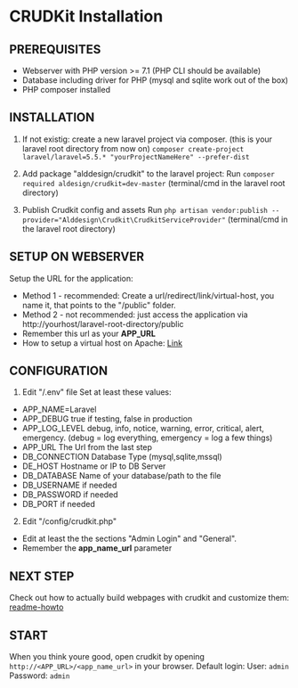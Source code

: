 # CRUDKit Installation
## PREREQUISITES
* Webserver with PHP version >= 7.1 (PHP CLI should be available)
* Database including driver for PHP (mysql and sqlite work out of the box)
* PHP composer installed

## INSTALLATION
1. If not existig: create a new laravel project via composer. (this is your laravel root directory from now on)
`composer create-project laravel/laravel=5.5.* "yourProjectNameHere" --prefer-dist`

2. Add package "alddesign/crudkit" to the laravel project:
Run `composer required aldesign/crudkit=dev-master` (terminal/cmd in the laravel root directory)

3. Publish Crudkit config and assets
Run `php artisan vendor:publish --provider="Alddesign\Crudkit\CrudkitServiceProvider"` (terminal/cmd in the laravel root directory)

## SETUP ON WEBSERVER
Setup the URL for the application:
* Method 1 - recommended: 
Create a url/redirect/link/virtual-host, you name it, that points to the "<laravel-root-directory>/public" folder.
* Method 2 - not recommended: 
just access the application via http://yourhost/laravel-root-directory/public
* Remember this url as your **APP_URL**
* How to setup a virtual host on Apache: [Link](https://www.thegeekstuff.com/2011/07/apache-virtual-host/)

## CONFIGURATION
1. Edit "<laravel-root-directory>/.env" file
Set at least these values:
* APP_NAME=Laravel
* APP_DEBUG		true if testing, false in production
* APP_LOG_LEVEL	debug, info, notice, warning, error, critical, alert, emergency. (debug = log everything, emergency = log a few things)
* APP_URL			The Url from the last step
* DB_CONNECTION	Database Type (mysql,sqlite,mssql)
* DE_HOST       Hostname or IP to DB Server
* DB_DATABASE		Name of your database/path to the file
* DB_USERNAME		if needed
* DB_PASSWORD		if needed
* DB_PORT       if needed

2. Edit "<laravel-root-directory>/config/crudkit.php"
* Edit at least the the sections "Admin Login" and "General".
* Remember the **app_name_url** parameter

## NEXT STEP
Check out how to actually build webpages with crudkit and customize them: [readme-howto](./readme-howto.md) 

## START
When you think youre good, open crudkit by opening `http://<APP_URL>/<app_name_url>` in your browser.
Default login:
User: `admin`
Password: `admin`
